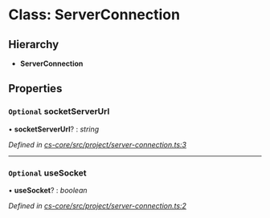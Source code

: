 # Class: ServerConnection

## Hierarchy

* **ServerConnection**

## Properties

### `Optional` socketServerUrl

• **socketServerUrl**? : *string*

*Defined in [cs-core/src/project/server-connection.ts:3](https://github.com/RichardHovenkamp/csnext/blob/d817caa/packages/cs-core/src/project/server-connection.ts#L3)*

___

### `Optional` useSocket

• **useSocket**? : *boolean*

*Defined in [cs-core/src/project/server-connection.ts:2](https://github.com/RichardHovenkamp/csnext/blob/d817caa/packages/cs-core/src/project/server-connection.ts#L2)*
